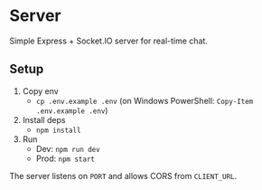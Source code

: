 # Server

Simple Express + Socket.IO server for real-time chat.

## Setup

1. Copy env
   - `cp .env.example .env` (on Windows PowerShell: `Copy-Item .env.example .env`)
2. Install deps
   - `npm install`
3. Run
   - Dev: `npm run dev`
   - Prod: `npm start`

The server listens on `PORT` and allows CORS from `CLIENT_URL`.

